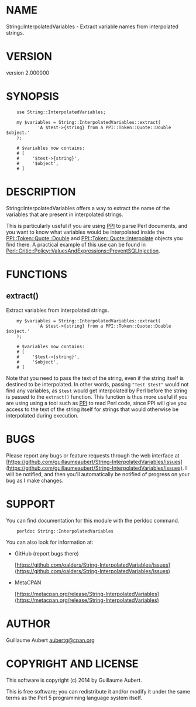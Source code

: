 # NAME

String::InterpolatedVariables - Extract variable names from interpolated strings.

# VERSION

version 2.000000

# SYNOPSIS

        use String::InterpolatedVariables;

        my $variables = String::InterpolatedVariables::extract(
                'A $test->{string} from a PPI::Token::Quote::Double $object.'
        );

        # $variables now contains:
        # [
        #     '$test->{string}',
        #     '$object',
        # ]

# DESCRIPTION

String::InterpolatedVariables offers a way to extract the name of the variables
that are present in interpolated strings.

This is particularly useful if you are using [PPI](https://metacpan.org/pod/PPI) to parse Perl documents,
and you want to know what variables would be interpolated inside the
[PPI::Token::Quote::Double](https://metacpan.org/pod/PPI%3A%3AToken%3A%3AQuote%3A%3ADouble) and [PPI::Token::Quote::Interpolate](https://metacpan.org/pod/PPI%3A%3AToken%3A%3AQuote%3A%3AInterpolate) objects you
find there. A practical example of this use can be found in
[Perl::Critic::Policy::ValuesAndExpressions::PreventSQLInjection](https://metacpan.org/pod/Perl%3A%3ACritic%3A%3APolicy%3A%3AValuesAndExpressions%3A%3APreventSQLInjection).

# FUNCTIONS

## extract()

Extract variables from interpolated strings.

        my $variables = String::InterpolatedVariables::extract(
                'A $test->{string} from a PPI::Token::Quote::Double $object.'
        );

        # $variables now contains:
        # [
        #     '$test->{string}',
        #     '$object',
        # ]

Note that you need to pass the text of the string, even if the string itself is
destined to be interpolated. In other words, passing `"Test $test"` would not
find any variables, as `$test` would get interpolated by Perl before the
string is passed to the `extract()` function. This function is thus more
useful if you are using using a tool such as [PPI](https://metacpan.org/pod/PPI) to read Perl code, since
PPI will give you access to the text of the string itself for strings that
would otherwise be interpolated during execution.

# BUGS

Please report any bugs or feature requests through the web interface at
[https://github.com/guillaumeaubert/String-InterpolatedVariables/issues](https://github.com/guillaumeaubert/String-InterpolatedVariables/issues).
I will be notified, and then you'll automatically be notified of progress on
your bug as I make changes.

# SUPPORT

You can find documentation for this module with the perldoc command.

        perldoc String::InterpolatedVariables

You can also look for information at:

- GitHub (report bugs there)

    [https://github.com/oalders/String-InterpolatedVariables/issues](https://github.com/oalders/String-InterpolatedVariables/issues)

- MetaCPAN

    [https://metacpan.org/release/String-InterpolatedVariables](https://metacpan.org/release/String-InterpolatedVariables)

# AUTHOR

Guillaume Aubert <aubertg@cpan.org>

# COPYRIGHT AND LICENSE

This software is copyright (c) 2014 by Guillaume Aubert.

This is free software; you can redistribute it and/or modify it under
the same terms as the Perl 5 programming language system itself.
